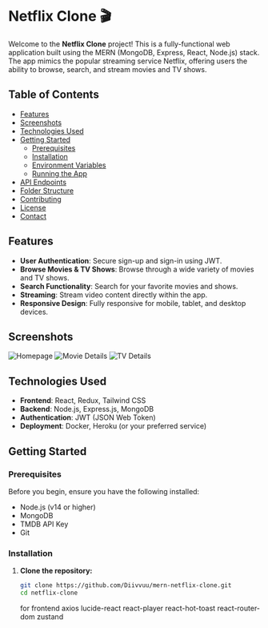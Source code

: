 # Netflix Clone 🎬

Welcome to the **Netflix Clone** project! This is a fully-functional web application built using the MERN (MongoDB, Express, React, Node.js) stack. The app mimics the popular streaming service Netflix, offering users the ability to browse, search, and stream movies and TV shows.

## Table of Contents

- [Features](#features)
- [Screenshots](#screenshots)
- [Technologies Used](#technologies-used)
- [Getting Started](#getting-started)
  - [Prerequisites](#prerequisites)
  - [Installation](#installation)
  - [Environment Variables](#environment-variables)
  - [Running the App](#running-the-app)
- [API Endpoints](#api-endpoints)
- [Folder Structure](#folder-structure)
- [Contributing](#contributing)
- [License](#license)
- [Contact](#contact)

## Features

- **User Authentication**: Secure sign-up and sign-in using JWT.
- **Browse Movies & TV Shows**: Browse through a wide variety of movies and TV shows.
- **Search Functionality**: Search for your favorite movies and shows.
- **Streaming**: Stream video content directly within the app.
- **Responsive Design**: Fully responsive for mobile, tablet, and desktop devices.

## Screenshots

![Homepage]()
![Movie Details]()
![TV Details]()

## Technologies Used

- **Frontend**: React, Redux, Tailwind CSS
- **Backend**: Node.js, Express.js, MongoDB
- **Authentication**: JWT (JSON Web Token)
- **Deployment**: Docker, Heroku (or your preferred service)

## Getting Started

### Prerequisites

Before you begin, ensure you have the following installed:

- Node.js (v14 or higher)
- MongoDB
- TMDB API Key
- Git

### Installation

1. **Clone the repository:**

   ```bash
   git clone https://github.com/Diivvuu/mern-netflix-clone.git
   cd netflix-clone
   ```

   for frontend
   axios lucide-react react-player react-hot-toast react-router-dom zustand
